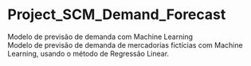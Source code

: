 # Project_SCM_Demand_Forecast
Modelo de previsão de demanda com Machine Learning \
Modelo de previsão de demanda de mercadorias fictícias com Machine Learning, usando o método de Regressão Linear. 
